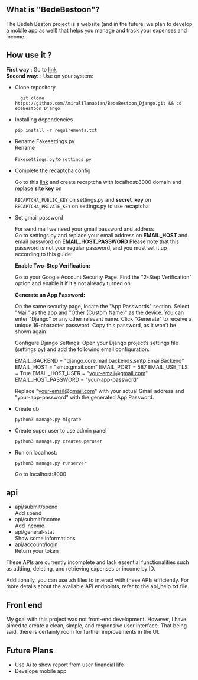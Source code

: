 ## What is "BedeBestoon"? 
The Bedeh Beston project is a website (and in the future, we plan to develop a mobile app as well) that helps you manage and track your expenses and income.

## How use it ? 
<b>First way</b> : Go to <a href="https://atanabain.pythonanywhere.com/">link</a><br>
<b>Second way:</b> : Use on your system:
<ul>
  <li>Clone repository</li>
  
```
  git clone https://github.com/AmiraliTanabian/BedeBestoon_Django.git && cd edeBestoon_Django
```
<li>Installing dependencies</li>

```
pip install -r requirements.txt
```
<li>Rename Fakesettings.py</li>
Rename

```Fakesettings.py``` to ```settings.py```
<li>Complete the recaptcha config</li>
<p>Go to this <a href="https://www.google.com/recaptcha/admin/create">link</a> and create recaptcha with localhost:8000 domain and replace <b>site key</b> on 
  
  ```RECAPTCHA_PUBLIC_KEY``` on settings.py and <b>secret_key</b> on 
  ```RECAPTCHA_PRIVATE_KEY``` on settings.py to use recaptcha
</p>

<li>Set gmail password</li>
<p>For send mail we need your gmail password and address <br> Go to settings.py and replace your email address on <b>EMAIL_HOST</b> and email password on <b>EMAIL_HOST_PASSWORD</b>
Please note that this password is not your regular password, and you must set it up according to this guide:</p>


<p>
  <b>Enable Two-Step Verification:</b>

  Go to your Google Account Security Page.
    Find the "2-Step Verification" option and enable it if it's not already turned on.

  <b>Generate an App Password:</b>

  On the same security page, locate the "App Passwords" section.
    Select "Mail" as the app and "Other (Custom Name)" as the device. You can enter "Django" or any other relevant name.
    Click "Generate" to receive a unique 16-character password. Copy this password, as it won’t be shown again

Configure Django Settings:
Open your Django project’s settings file (settings.py) and add the following email configuration:

EMAIL_BACKEND = "django.core.mail.backends.smtp.EmailBackend"
EMAIL_HOST = "smtp.gmail.com"
EMAIL_PORT = 587
EMAIL_USE_TLS = True
EMAIL_HOST_USER = "your-email@gmail.com"
EMAIL_HOST_PASSWORD = "your-app-password"

Replace "your-email@gmail.com" with your actual Gmail address and "your-app-password" with the generated App Password.
</p>

<li>Create db</li>

```
python3 manage.py migrate
```

<li>Create super user to use admin panel</li>

```
python3 manage.py createsuperuser
```

<li>Run on localhost:</li>

```
python3 manage.py runserver
```

Go to localhost:8000
</ul>

## api 
<ul>
  <li>api/submit/spend</li>
  Add spend
  <li>api/submit/income</li> 
  Add income
  <li>api/general-stat</li>
  Show some informations
  <li>api/account/login</li>
  Return your token 
</ul>

<p>These APIs are currently incomplete and lack essential functionalities such as adding, deleting, and retrieving expenses or income by ID.

Additionally, you can use .sh files to interact with these APIs efficiently.
For more details about the available API endpoints, refer to the api_help.txt file.</p>

## Front end
<p>
  My goal with this project was not front-end development. However, I have aimed to create a clean, simple, and responsive user interface. That being said, there is certainly room for further improvements in the UI.
</p>

## Future Plans
<ul>
  <li>Use Ai to show report from user financial life</li>
  <li>Develope mobile app</li>
</ul>
